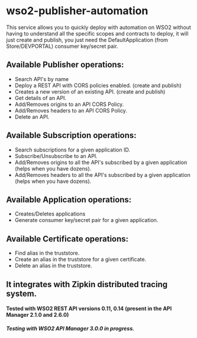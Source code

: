 
# wso2-publisher-automation
This service allows you to quickly deploy with automation on WSO2 without having to understand all the specific scopes and contracts to deploy, it will just create and publish, you just need the DefaultApplication (from Store/DEVPORTAL) consumer key/secret pair.

## Available Publisher operations:
* Search API's by name
* Deploy a REST API with CORS policies enabled. (create and publish)
* Creates a new version of an existing API. (create and publish)
* Get details of an API.
* Add/Removes origins to an API CORS Policy.
* Add/Removes headers to an API CORS Policy.
* Delete an API.
## Available Subscription operations:
* Search subscriptions for a given application ID.
* Subscribe/Unsubscribe to an API.
* Add/Removes origins to all the API's subscribed by a given application (helps when you have dozens).
* Add/Removes headers to all the API's subscribed by a given application (helps when you have dozens).
## Available Application operations:
* Creates/Deletes applications
* Generate consumer key/secret pair for a given application.
## Available Certificate operations:
* Find alias in the truststore.
* Create an alias in the truststore for a given certificate.
* Delete an alias in the truststore.

## It integrates with Zipkin  distributed tracing system.

#### Tested with WSO2 REST API versions 0.11, 0.14 (present in the API Manager 2.1.0 and 2.6.0)
##### Testing with WSO2 API Manager 3.0.0 in progress.
